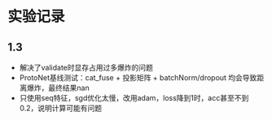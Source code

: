 # 实验记录

## 1.3
- 解决了validate时显存占用过多爆炸的问题
- ProtoNet基线测试：cat_fuse + 投影矩阵 + batchNorm/dropout 均会导致距离爆炸，最终结果nan
- 只使用seq特征，sgd优化太慢，改用adam，loss降到1时，acc甚至不到0.2，说明计算可能有问题